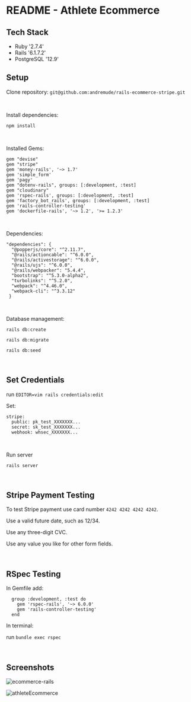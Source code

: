 # README - Athlete Ecommerce

## Tech Stack
   * Ruby '2.7.4'
   * Rails '6.1.7.2'
   * PostgreSQL '12.9'

## Setup

Clone repository: `git@github.com:andremude/rails-ecommerce-stripe.git`

<br>

Install dependencies: 

  `npm install`
 
<br>

Installed Gems: 

  ```
  gem "devise"
  gem "stripe"
  gem 'money-rails', '~> 1.7'
  gem 'simple_form'
  gem 'pagy'
  gem "dotenv-rails", groups: [:development, :test]
  gem "cloudinary"
  gem 'rspec-rails', groups: [:development, :test]
  gem 'factory_bot_rails', groups: [:development, :test]
  gem 'rails-controller-testing'
  gem 'dockerfile-rails', '~> 1.2', '>= 1.2.3'
  ```
<br>

Dependencies: 

```
"dependencies": {
  "@popperjs/core": "^2.11.7",
  "@rails/actioncable": "^6.0.0",
  "@rails/activestorage": "^6.0.0",
  "@rails/ujs": "^6.0.0",
  "@rails/webpacker": "5.4.4",
  "bootstrap": "^5.3.0-alpha2",
  "turbolinks": "^5.2.0",
  "webpack": "^4.46.0",
  "webpack-cli": "^3.3.12"
 }
```

<br>

Database management:

  `rails db:create`

  `rails db:migrate`

  `rails db:seed`

<br>  

## Set Credentials

  run `EDITOR=vim rails credentials:edit` 
  
  Set: 
  
    stripe:
      public: pk_test_XXXXXXX...
      secret: sk_test_XXXXXXX...
      webhook: whsec_XXXXXXX...
    
<br>

Run server

  `rails server`

<br>

## Stripe Payment Testing 

To test Stripe payment use card number `4242 4242 4242 4242`. 

Use a valid future date, such as 12/34.

Use any three-digit CVC.

Use any value you like for other form fields.

<br>

## RSpec Testing
  
  In Gemfile add: 
  
```
  group :development, :test do
    gem 'rspec-rails', '~> 6.0.0'
    gem 'rails-controller-testing'
  end
```

 In terminal: 
  
  run `bundle exec rspec`

<br>

## Screenshots

![ecommerce-rails](https://github.com/andremude/rails-ecommerce-stripe/assets/71613801/13f3edaa-8a12-4131-a891-80b4eb5122e3)

![athleteEcommerce](https://github.com/andremude/rails-ecommerce-stripe/assets/71613801/f8e73929-3dff-408c-8140-075de4142333)


